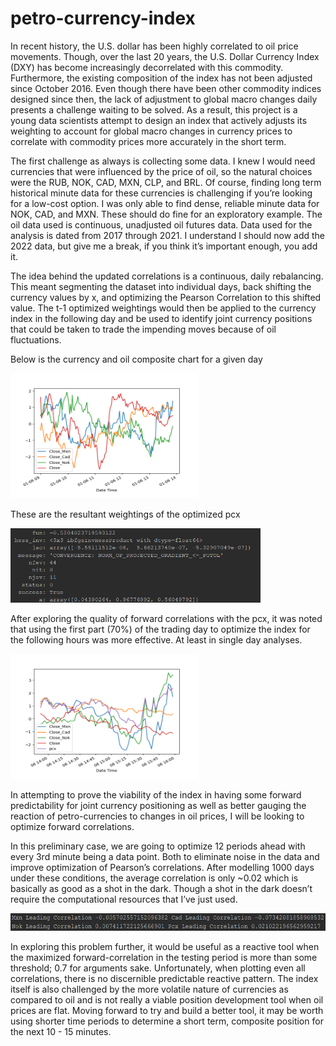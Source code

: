 # petro-currency-index
In recent history, the U.S. dollar has been highly correlated to oil price movements. Though, over the last 20 years, the U.S. Dollar Currency Index (DXY) has become increasingly decorrelated with this commodity. Furthermore, the existing composition of the index has not been adjusted since October 2016. Even though there have been other commodity indices designed since then, the lack of adjustment to global macro changes daily presents a challenge waiting to be solved. As a result, this project is a young data scientists attempt to design an index that actively adjusts its weighting to account for global macro changes in currency prices to correlate with commodity prices more accurately in the short term. 

The first challenge as always is collecting some data. I knew I would need currencies that were influenced by the price of oil, so the natural choices were the RUB, NOK, CAD, MXN, CLP, and BRL. Of course, finding long term historical minute data for these currencies is challenging if you’re looking for a low-cost option. I was only able to find dense, reliable minute data for NOK, CAD, and MXN. These should do fine for an exploratory example. The oil data used is continuous, unadjusted oil futures data. Data used for the analysis is dated from 2017 through 2021. I understand I should now add the 2022 data, but give me a break, if you think it’s important enough, you add it.
	

The idea behind the updated correlations is a continuous, daily rebalancing. This meant segmenting the dataset into individual days, back shifting the currency values by x, and optimizing the Pearson Correlation to this shifted value. The t-1 optimized weightings would then be applied to the currency index in the following day and be used to identify joint currency positions that could be taken to trade the impending moves because of oil fluctuations. 

Below is the currency and oil composite chart for a given day

<img src="images/oil_cal.png" alt="Alt text" title="Leading Asset Movement" width="300" height="200">

These are the resultant weightings of the optimized pcx

<img src="images/example weighting.png" alt="Alt text" title="Resultant Weightings" width="400" height="119">


After exploring the quality of forward correlations with the pcx, it was noted that using the first part (70%) of the trading day to optimize the index for the following hours was more effective. At least in single day analyses. 


<img src="images/pcx_movement.png" alt="Alt text" title="Leading Asset Movement" width="300" height="200">


In attempting to prove the viability of the index in having some forward predictability for joint currency positioning as well as better gauging the reaction of petro-currencies to changes in oil prices, I will be looking to optimize forward correlations. 

In this preliminary case, we are going to optimize 12 periods ahead with every 3rd minute being a data point. Both to eliminate noise in the data and improve optimization of Pearson’s correlations.
After modelling 1000 days under these conditions, the average correlation is only ~0.02 which is basically as good as a shot in the dark. Though a shot in the dark doesn’t require the computational resources that I’ve just used. 

<img src="images/leading correlations.png" alt="Alt text" title="Leading Asset Movement" width="600" height="28">

In exploring this problem further, it would be useful as a reactive tool when the maximized forward-correlation in the testing period is more than some threshold; 0.7 for arguments sake. Unfortunately, when plotting even all correlations, there is no discernible predictable reactive pattern. 
The index itself is also challenged by the more volatile nature of currencies as compared to oil and is not really a viable position development tool when oil prices are flat. Moving forward to try and build a better tool, it may be worth using shorter time periods to determine a short term, composite position for the next 10 - 15 minutes. 

